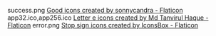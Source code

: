 success.png <a href="https://www.flaticon.com/free-icons/good" title="good icons">Good icons created by sonnycandra - Flaticon</a>
app32.ico,app256.ico <a href="https://www.flaticon.com/free-icons/letter-e" title="letter e icons">Letter e icons created by Md Tanvirul Haque - Flaticon</a>
error.png <a href="https://www.flaticon.com/free-icons/stop-sign" title="stop sign icons">Stop sign icons created by IconsBox - Flaticon</a>